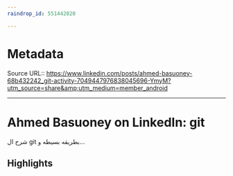 ```yaml
---
raindrop_id: 551442020

---
```


# Metadata
Source URL:: https://www.linkedin.com/posts/ahmed-basuoney-68b432242_git-activity-7049447976838045696-YmyM?utm_source=share&amp;utm_medium=member_android


---
# Ahmed Basuoney on LinkedIn: git

شرح ال git بطريقه بسيطه و…

## Highlights
